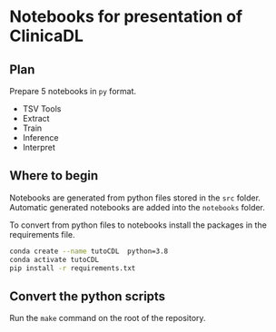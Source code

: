 # Notebooks for presentation of ClinicaDL

## Plan

Prepare 5 notebooks in `py` format.

- TSV Tools
- Extract
- Train
- Inference
- Interpret

## Where to begin

Notebooks are generated from python files stored in the `src` folder.
Automatic generated notebooks are added into the `notebooks` folder.

To convert from python files to notebooks install the packages in the
requirements file.

```bash
conda create --name tutoCDL  python=3.8
conda activate tutoCDL
pip install -r requirements.txt
```

## Convert the python scripts

Run the `make` command on the root of the repository.

